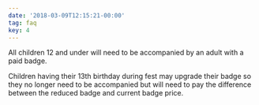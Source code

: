 ```yaml
---
date: '2018-03-09T12:15:21-00:00'
tag: faq
key: 4
---
```

All children 12 and under will need to be accompanied by an adult with a paid badge.

Children having their 13th birthday during fest may upgrade their badge so they no longer need to be accompanied but will need to pay the difference between the reduced badge and current badge price.
